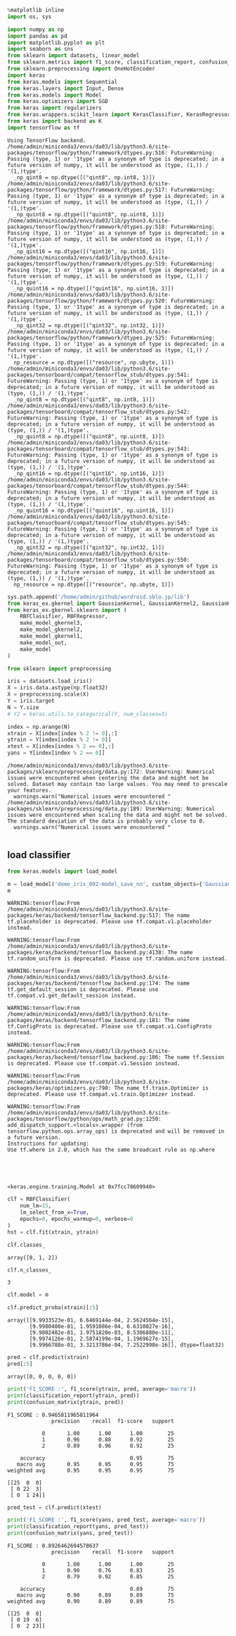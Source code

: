 ```python
%matplotlib inline
import os, sys

import numpy as np
import pandas as pd
import matplotlib.pyplot as plt
import seaborn as sns
from sklearn import datasets, linear_model
from sklearn.metrics import f1_score, classification_report, confusion_matrix, make_scorer
from sklearn.preprocessing import OneHotEncoder
import keras
from keras.models import Sequential
from keras.layers import Input, Dense
from keras.models import Model
from keras.optimizers import SGD
from keras import regularizers
from keras.wrappers.scikit_learn import KerasClassifier, KerasRegressor
from keras import backend as K
import tensorflow as tf
```

    Using TensorFlow backend.
    /home/admin/miniconda3/envs/da03/lib/python3.6/site-packages/tensorflow/python/framework/dtypes.py:516: FutureWarning: Passing (type, 1) or '1type' as a synonym of type is deprecated; in a future version of numpy, it will be understood as (type, (1,)) / '(1,)type'.
      _np_qint8 = np.dtype([("qint8", np.int8, 1)])
    /home/admin/miniconda3/envs/da03/lib/python3.6/site-packages/tensorflow/python/framework/dtypes.py:517: FutureWarning: Passing (type, 1) or '1type' as a synonym of type is deprecated; in a future version of numpy, it will be understood as (type, (1,)) / '(1,)type'.
      _np_quint8 = np.dtype([("quint8", np.uint8, 1)])
    /home/admin/miniconda3/envs/da03/lib/python3.6/site-packages/tensorflow/python/framework/dtypes.py:518: FutureWarning: Passing (type, 1) or '1type' as a synonym of type is deprecated; in a future version of numpy, it will be understood as (type, (1,)) / '(1,)type'.
      _np_qint16 = np.dtype([("qint16", np.int16, 1)])
    /home/admin/miniconda3/envs/da03/lib/python3.6/site-packages/tensorflow/python/framework/dtypes.py:519: FutureWarning: Passing (type, 1) or '1type' as a synonym of type is deprecated; in a future version of numpy, it will be understood as (type, (1,)) / '(1,)type'.
      _np_quint16 = np.dtype([("quint16", np.uint16, 1)])
    /home/admin/miniconda3/envs/da03/lib/python3.6/site-packages/tensorflow/python/framework/dtypes.py:520: FutureWarning: Passing (type, 1) or '1type' as a synonym of type is deprecated; in a future version of numpy, it will be understood as (type, (1,)) / '(1,)type'.
      _np_qint32 = np.dtype([("qint32", np.int32, 1)])
    /home/admin/miniconda3/envs/da03/lib/python3.6/site-packages/tensorflow/python/framework/dtypes.py:525: FutureWarning: Passing (type, 1) or '1type' as a synonym of type is deprecated; in a future version of numpy, it will be understood as (type, (1,)) / '(1,)type'.
      np_resource = np.dtype([("resource", np.ubyte, 1)])
    /home/admin/miniconda3/envs/da03/lib/python3.6/site-packages/tensorboard/compat/tensorflow_stub/dtypes.py:541: FutureWarning: Passing (type, 1) or '1type' as a synonym of type is deprecated; in a future version of numpy, it will be understood as (type, (1,)) / '(1,)type'.
      _np_qint8 = np.dtype([("qint8", np.int8, 1)])
    /home/admin/miniconda3/envs/da03/lib/python3.6/site-packages/tensorboard/compat/tensorflow_stub/dtypes.py:542: FutureWarning: Passing (type, 1) or '1type' as a synonym of type is deprecated; in a future version of numpy, it will be understood as (type, (1,)) / '(1,)type'.
      _np_quint8 = np.dtype([("quint8", np.uint8, 1)])
    /home/admin/miniconda3/envs/da03/lib/python3.6/site-packages/tensorboard/compat/tensorflow_stub/dtypes.py:543: FutureWarning: Passing (type, 1) or '1type' as a synonym of type is deprecated; in a future version of numpy, it will be understood as (type, (1,)) / '(1,)type'.
      _np_qint16 = np.dtype([("qint16", np.int16, 1)])
    /home/admin/miniconda3/envs/da03/lib/python3.6/site-packages/tensorboard/compat/tensorflow_stub/dtypes.py:544: FutureWarning: Passing (type, 1) or '1type' as a synonym of type is deprecated; in a future version of numpy, it will be understood as (type, (1,)) / '(1,)type'.
      _np_quint16 = np.dtype([("quint16", np.uint16, 1)])
    /home/admin/miniconda3/envs/da03/lib/python3.6/site-packages/tensorboard/compat/tensorflow_stub/dtypes.py:545: FutureWarning: Passing (type, 1) or '1type' as a synonym of type is deprecated; in a future version of numpy, it will be understood as (type, (1,)) / '(1,)type'.
      _np_qint32 = np.dtype([("qint32", np.int32, 1)])
    /home/admin/miniconda3/envs/da03/lib/python3.6/site-packages/tensorboard/compat/tensorflow_stub/dtypes.py:550: FutureWarning: Passing (type, 1) or '1type' as a synonym of type is deprecated; in a future version of numpy, it will be understood as (type, (1,)) / '(1,)type'.
      np_resource = np.dtype([("resource", np.ubyte, 1)])



```python
sys.path.append('/home/admin/github/wordroid.sblo.jp/lib')
from keras_ex.gkernel import GaussianKernel, GaussianKernel2, GaussianKernel3
from keras_ex.gkernel.sklearn import (
    RBFClassifier, RBFRegressor,
    make_model_gkernel3,
    make_model_gkernel2,
    make_model_gkernel1,
    make_model_out,
    make_model
)
```


```python
from sklearn import preprocessing

iris = datasets.load_iris()
X = iris.data.astype(np.float32)
X = preprocessing.scale(X)
Y = iris.target
N = Y.size
# Y2 = keras.utils.to_categorical(Y, num_classes=3)

index = np.arange(N)
xtrain = X[index[index % 2 != 0],:]
ytrain = Y[index[index % 2 != 0]]
xtest = X[index[index % 2 == 0],:]
yans = Y[index[index % 2 == 0]]
```

    /home/admin/miniconda3/envs/da03/lib/python3.6/site-packages/sklearn/preprocessing/data.py:172: UserWarning: Numerical issues were encountered when centering the data and might not be solved. Dataset may contain too large values. You may need to prescale your features.
      warnings.warn("Numerical issues were encountered "
    /home/admin/miniconda3/envs/da03/lib/python3.6/site-packages/sklearn/preprocessing/data.py:189: UserWarning: Numerical issues were encountered when scaling the data and might not be solved. The standard deviation of the data is probably very close to 0. 
      warnings.warn("Numerical issues were encountered "



```python

```

## load classifier


```python
from keras.models import load_model
```


```python
m = load_model('demo_iris_002-model_save_nn', custom_objects={'GaussianKernel2': GaussianKernel2})
m
```

    WARNING:tensorflow:From /home/admin/miniconda3/envs/da03/lib/python3.6/site-packages/keras/backend/tensorflow_backend.py:517: The name tf.placeholder is deprecated. Please use tf.compat.v1.placeholder instead.
    
    WARNING:tensorflow:From /home/admin/miniconda3/envs/da03/lib/python3.6/site-packages/keras/backend/tensorflow_backend.py:4138: The name tf.random_uniform is deprecated. Please use tf.random.uniform instead.
    
    WARNING:tensorflow:From /home/admin/miniconda3/envs/da03/lib/python3.6/site-packages/keras/backend/tensorflow_backend.py:174: The name tf.get_default_session is deprecated. Please use tf.compat.v1.get_default_session instead.
    
    WARNING:tensorflow:From /home/admin/miniconda3/envs/da03/lib/python3.6/site-packages/keras/backend/tensorflow_backend.py:181: The name tf.ConfigProto is deprecated. Please use tf.compat.v1.ConfigProto instead.
    
    WARNING:tensorflow:From /home/admin/miniconda3/envs/da03/lib/python3.6/site-packages/keras/backend/tensorflow_backend.py:186: The name tf.Session is deprecated. Please use tf.compat.v1.Session instead.
    
    WARNING:tensorflow:From /home/admin/miniconda3/envs/da03/lib/python3.6/site-packages/keras/optimizers.py:790: The name tf.train.Optimizer is deprecated. Please use tf.compat.v1.train.Optimizer instead.
    
    WARNING:tensorflow:From /home/admin/miniconda3/envs/da03/lib/python3.6/site-packages/tensorflow/python/ops/math_grad.py:1250: add_dispatch_support.<locals>.wrapper (from tensorflow.python.ops.array_ops) is deprecated and will be removed in a future version.
    Instructions for updating:
    Use tf.where in 2.0, which has the same broadcast rule as np.where





    <keras.engine.training.Model at 0x7fcc78609940>




```python
clf = RBFClassifier(
    num_lm=15,
    lm_select_from_x=True,
    epochs=0, epochs_warmup=0, verbose=0
)
hst = clf.fit(xtrain, ytrain)
```


```python
clf.classes_
```




    array([0, 1, 2])




```python
clf.n_classes_
```




    3




```python
clf.model = m
```


```python
clf.predict_proba(xtrain)[:5]
```




    array([[9.9933523e-01, 6.6469144e-04, 2.5624564e-15],
           [9.9980408e-01, 1.9591086e-04, 6.6310027e-16],
           [9.9802482e-01, 1.9751820e-03, 8.5306880e-11],
           [9.9974126e-01, 2.5874199e-04, 1.1969627e-15],
           [9.9966788e-01, 3.3213786e-04, 7.2522998e-16]], dtype=float32)




```python
pred = clf.predict(xtrain)
pred[:5]
```




    array([0, 0, 0, 0, 0])




```python
print('F1_SCORE :', f1_score(ytrain, pred, average='macro'))
print(classification_report(ytrain, pred))
print(confusion_matrix(ytrain, pred))
```

    F1_SCORE : 0.9465811965811964
                  precision    recall  f1-score   support
    
               0       1.00      1.00      1.00        25
               1       0.96      0.88      0.92        25
               2       0.89      0.96      0.92        25
    
        accuracy                           0.95        75
       macro avg       0.95      0.95      0.95        75
    weighted avg       0.95      0.95      0.95        75
    
    [[25  0  0]
     [ 0 22  3]
     [ 0  1 24]]



```python
pred_test = clf.predict(xtest)
```


```python
print('F1_SCORE :', f1_score(yans, pred_test, average='macro'))
print(classification_report(yans, pred_test))
print(confusion_matrix(yans, pred_test))
```

    F1_SCORE : 0.8926462694578637
                  precision    recall  f1-score   support
    
               0       1.00      1.00      1.00        25
               1       0.90      0.76      0.83        25
               2       0.79      0.92      0.85        25
    
        accuracy                           0.89        75
       macro avg       0.90      0.89      0.89        75
    weighted avg       0.90      0.89      0.89        75
    
    [[25  0  0]
     [ 0 19  6]
     [ 0  2 23]]



```python

```


```python

```
